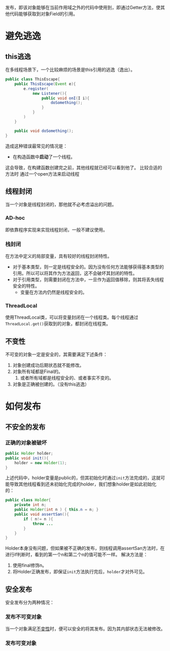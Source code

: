 发布，即该对象能够在当前作用域之外的代码中使用到，即通过Getter方法，使其他代码能够获取到对象Field的引用。

# 避免逃逸

## this逃逸

在多线程场景下，一个比较麻烦的场景是this引用的逃逸（逸出）。

```java
public class ThisEscape{
	public ThisEscape(Event e){
		e.register(
			new Listener(){
				public void onI(I i){
					doSomething();
				}
			}
		)
	}

	public void doSomething();
}
```

造成这种错误最常见的情况是：
- 在构造函数中**启动**了一个线程。

这会导致，在构建函数创建完之前，其他线程就已经可以看到他了。
比较合适的方法时 通过一个open方法来启动线程

## 线程封闭
当一个对象是线程封闭的，那他就不必考虑溢出的问题。
### AD-hoc
即依靠程序实现来实现线程封闭，一般不建议使用。
### 栈封闭
在方法中定义的局部变量，具有较好的线程封闭特性。
- 对于基本类型，则一定是线程安全的。因为没有任何方法能够获得基本类型的引用。所以可以将其作为方法返回，这不会破坏其封闭的特性。
- 对于引用类型，则需要封闭在方法中，一旦作为返回值移除，则其将丢失线程安全的特性。
	- 变量在方法内仍然是线程安全的。
### ThreadLocal
使用ThreadLocal类，可以将变量封闭在一个线程类。每个线程通过`ThreadLocal.get()`获取到的对象，都封闭在线程类。

## 不变性
不可变的对象一定是安全的，其需要满足下述条件：
1. 对象创建成功后期状态就不能修改。
2. 对象所有域都是Final的。
	1. 或者所有域都是线程安全的、或者事实不变的。
3. 对象是正确被创建的。（没有this逃逸）


# 如何发布
## 不安全的发布

### 正确的对象被破坏
```java
public Holder holder;
public void init(){
	holder = new Holder(1);
}
```
上述代码中，holder变量是public的，但其初始化时通过`init`方法完成的，这就可能导致其他线程看到还未初始化完成的holder，我们想象holder是如此初始化的：
```java
public class Holder{
	private int n;
	public Holder(int n ) { this.n = n; }
	public void assertSan(){
		if ( n!= n ){
			throw ...
		}
	}
}
```
Holder本身没有问题，但如果被不正确的发布，则线程调用assertSan方法时，在进行if判断时，看到的第一个n和第二个n的值可能不一样。
解决方法是：
1. 使用final修饰n。
2. 将Holder正确发布，即保证`init`方法执行完后，`holder`才对外可见。

## 安全发布
安全发布分为两种情况：
### 发布不可变对象

当一个对象满足[不变性](发布与逃逸.md#不变性)时，便可以安全的将其发布。因为其内部状态无法被修改。

### 发布可变对象

